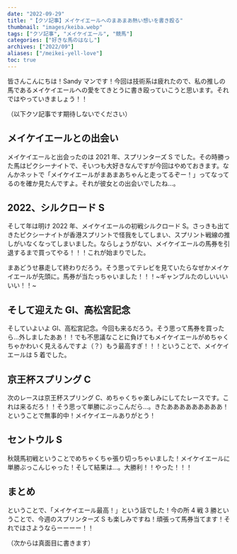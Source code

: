 ```yaml
---
date: "2022-09-29"
title: "【クソ記事】メイケイエールへのまあまあ熱い想いを書き殴る"
thumbnail: "images/keiba.webp"
tags: ["クソ記事", "メイケイエール", "競馬"]
categories: ["好きな馬のはなし"]
archives: ["2022/09"]
aliases: ["/meikei-yell-love"]
toc: true
---
```


皆さんこんにちは！Sandy マンです！今回は技術系は疲れたので、私の推しの馬であるメイケイエールへの愛をてきとうに書き殴っていこうと思います。それではやっていきましょう！！

（以下クソ記事です期待しないでください）

## メイケイエールとの出会い

メイケイエールと出会ったのは 2021 年、スプリンターズ S でした。その時勝った馬はピクシーナイトで、そいつも大好きなんですが今回はやめておきます。なんかネットで「メイケイエールがまあまあちゃんと走ってるぞー！」ってなってるのを確か見たんですよ。それが彼女との出会いでしたね...。

## 2022、シルクロード S

そして年は明け 2022 年、メイケイエールの初戦シルクロード S。さっきも出てきたピクシーナイトが香港スプリントで怪我をしてしまい、スプリント戦線の推しがいなくなってしまいました。ならしょうがない、メイケイエールの馬券を引退するまで買ってやる！！！これが始まりでした。

まあどうせ暴走して終わりだろう。そう思ってテレビを見ていたらなぜかメイケイエールが先頭に。馬券が当たっちゃいました！！！~ギャンブルたのしいいいいい！！~

## そして迎えた GI、高松宮記念

そしていよいよ GI、高松宮記念。今回も来るだろう。そう思って馬券を買ったら...外しましたああ！！でも不思議なことに負けてもメイケイエールがめちゃくちゃかわいく見えるんですよ（？）もう最高すぎ！！！ということで、メイケイエールは 5 着でした。

## 京王杯スプリング C

次のレースは京王杯スプリング C、めちゃくちゃ楽しみにしてたレースです。これは来るだろ！！そう思って単勝にぶっこんだら...。きたあああああああああ！ということで無事的中！メイケイエールありがとう！

## セントウル S

秋競馬初戦ということでめちゃくちゃ張り切っちゃいました！メイケイエールに単勝ぶっこんじゃった！そして結果は...。大勝利！！やった！！！

## まとめ

ということで、「メイケイエール最高！」という話でした！今の所 4 戦 3 勝ということで、今週のスプリンターズ S も楽しみですね！頑張って馬券当てます！それではさようならーーーー！！

（次からは真面目に書きます）
